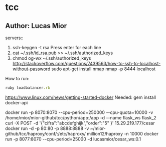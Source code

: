 # tcc
## Author: Lucas Mior


servers::
1. ssh-keygen -t rsa
Press enter for each line 
2. cat ~/.ssh/id_rsa.pub >> ~/.ssh/authorized_keys
3. chmod og-wx ~/.ssh/authorized_keys 
http://stackoverflow.com/questions/7439563/how-to-ssh-to-localhost-without-password
sudo apt-get install  nmap
nmap -p 8444 localhost

How to run:
```ruby
ruby loadbalancer.rb
```
https://www.linux.com/news/getting-started-docker
Needed:
gem install docker-api

docker run -p 8070:8070 --cpu-period=250000 --cpu-quota=10000 -v /home/mior/mior-github/tcc/python/app:/app -d --name flask_ws flask_2
curl -X POST -d '{"cifra":"abcdefghijk","order":"5" }' 15.29.219.177/cesar
docker run -d -p 80:80 -p 8888:8888 -v ~/mior-github/tcc/haproxy/conf/:/etc/haproxy/ million12/haproxy -n 10000
docker run -p 8077:8070 --cpu-period=25000 -d lucasmior/cesar_ws:0.1
